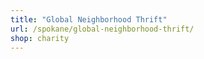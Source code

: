 ```yaml
---
title: "Global Neighborhood Thrift"
url: /spokane/global-neighborhood-thrift/
shop: charity
---
```

